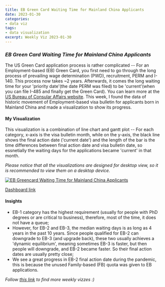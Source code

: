 ```yaml
---
title: EB Green Card Waiting Time for Mainland China Applicants
date: 2023-01-30
categories:
- data viz
tags:
- data visualization
excerpt: Weekly Viz 2023-01-30
---
```


### *EB Green Card Waiting Time for Mainland China Applicants*

The US Green Card application process is rather complicated -- For an Employment-based (EB) Green Card, you first need to go through the long process of prevailing wage determination (PWD), recruitment, PERM and I-140. This process now takes ~2 years. Afterwards, it comes the long waiting time for your 'priority date'(the date PERM was filed) to be 'current'(when you can file I-485 and finally get the Green Card). You can learn more at the [US Bureau of Consular Affairs website](https://travel.state.gov/content/travel/en/legal/visa-law0/visa-bulletin.html). This week, I found the data of historic movement of Employment-based visa bulletin for applicants born in Mainland China and made a visualization to show its progress.  

#### My Visualization

This visualization is a combination of line chart and gantt plot -- For each category, x-axis is the visa bulletin month, while on the y-axis, the black line shows the final action date ('current date') and the length of the bar is the time differences between final action date and visa bulletin date, so essnetially the waiting days for the applications became 'current' in that month.    

*Please notice that all the visualizations are designed for desktop view, so it is recommended to view them on a desktop device.*  

<div class='tableauPlaceholder' id='viz1675142611964' style='position: relative'><noscript><a href='#'>
  <img alt='EB Greencard Waiting Time for Mainland China Applicants ' src='https:&#47;&#47;public.tableau.com&#47;static&#47;images&#47;20&#47;20230130EBGreencardWaitingTimeforMainlandChinaApplicants&#47;EBGreencardWaitingTimeforMainlandChinaApplicants&#47;1_rss.png' style='border: none' />
  </a></noscript>
  <object class='tableauViz'  style='display:none;'>
    <param name='host_url' value='https%3A%2F%2Fpublic.tableau.com%2F' />
    <param name='embed_code_version' value='3' /> 
    <param name='site_root' value='' />
    <param name='name' value='20230130EBGreencardWaitingTimeforMainlandChinaApplicants&#47;EBGreencardWaitingTimeforMainlandChinaApplicants' />
    <param name='tabs' value='no' />
    <param name='toolbar' value='yes' />
    <param name='static_image' value='https:&#47;&#47;public.tableau.com&#47;static&#47;images&#47;20&#47;20230130EBGreencardWaitingTimeforMainlandChinaApplicants&#47;EBGreencardWaitingTimeforMainlandChinaApplicants&#47;1.png' />
    <param name='animate_transition' value='yes' />
    <param name='display_static_image' value='yes' />
    <param name='display_spinner' value='yes' />
    <param name='display_overlay' value='yes' />
    <param name='display_count' value='yes' />
    <param name='language' value='en-US' />
  </object></div>             
  <script type='text/javascript'>           
  var divElement = document.getElementById('viz1675142611964');       
  var vizElement = divElement.getElementsByTagName('object')[0];                
  if ( divElement.offsetWidth > 800 ) { vizElement.style.width='800px';vizElement.style.height='827px';} else if ( divElement.offsetWidth > 500 ) { vizElement.style.width='800px';vizElement.style.height='827px';} else { vizElement.style.width='100%';vizElement.style.height='777px';}                     var scriptElement = document.createElement('script');               
  scriptElement.src = 'https://public.tableau.com/javascripts/api/viz_v1.js';    
  vizElement.parentNode.insertBefore(scriptElement, vizElement);             
</script>  

[Dashboard link](https://public.tableau.com/views/20230130EBGreencardWaitingTimeforMainlandChinaApplicants/EBGreencardWaitingTimeforMainlandChinaApplicants?:language=en-US&:display_count=n&:origin=viz_share_link)
  
#### Insights
* EB-1 category has the highest requirement (usually for people with PhD degrees or are critical to business), therefore, most of the time, it does not have a queue;  
* However, for EB-2 and EB-3, the median waiting days is as long as 4 years in the past 10 years. Since people qualified for EB-2 can downgrade to EB-3 (and upgrade back), these two usually achieves a 'dynamic equilibrium', meaning sometimes EB-3 is faster, but then people will downgrade, and EB-2 became faster. So their final action dates are usually pretty close;  
* We see a great progress in EB-2 final action date during the pandemic, this is because the unused Family-based (FB) quota was given to EB applications.  
  
*Follow [this link](https://yudong-94.github.io/personal-website/project/WeeklyViz2023/) to find more weekly vizzes :)*
